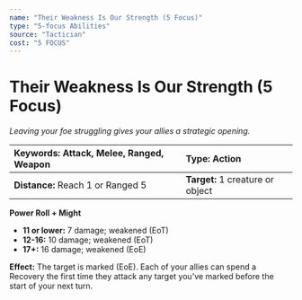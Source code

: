 ```yaml
---
name: "Their Weakness Is Our Strength (5 Focus)"
type: "5-focus Abilities"
source: "Tactician"
cost: "5 FOCUS"
---
```


# Their Weakness Is Our Strength (5 Focus)

*Leaving your foe struggling gives your allies a strategic opening.*

| **Keywords:** Attack, Melee, Ranged, Weapon | **Type:** Action |
| :-- | :-- |
| **Distance:** Reach 1 or Ranged 5 | **Target:** 1 creature or object |

**Power Roll + Might**

- **11 or lower:** 7 damage; weakened (EoT)
- **12-16:** 10 damage; weakened (EoT)
- **17+:** 16 damage; weakened (EoE)

**Effect:** The target is marked (EoE). Each of your allies can spend a Recovery the first time they attack any target you’ve marked before the start of your next turn.
